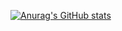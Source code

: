 
[![Anurag's GitHub stats](https://github-readme-stats.vercel.app/api?username=WheresChill)](https://www.youtube.com/watch?v=dQw4w9WgXcQ)
